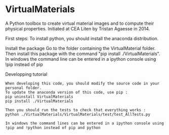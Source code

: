 VirtualMaterials
=================

A Python toolbox to create virtual material images and to compute their physical properties.
Initiated at CEA Liten by Tristan Agaesse in 2014.


First steps:
	To install python, you should install the anaconda distribution. 


Install the package
	Go to the folder containing the VirtualMaterial folder. 
	Then install this package with the command "pip install ./VirtualMaterials". 
	In windows the command line can be entered in a ipython console using !pip instead of pip

Developping tutorial

	When developing this code, you should modify the source code in your personal folder. 
	To update the anaconda version of this code, use pip :
	pip uninstall VirtualMaterials
	pip install ./VirtualMaterials      

	Then you should run the tests to check that everything works :
	python ./VirtualMaterials/VirtualMaterials/test/test_AllTests.py

	In windows the command lines can be entered in a ipython console using !pip and !python instead of pip and python